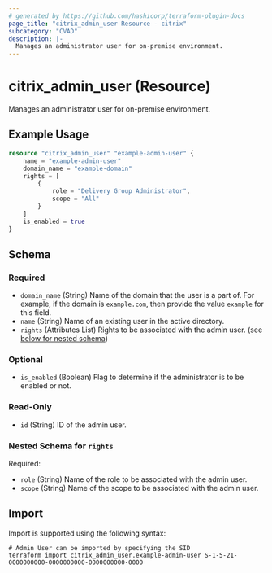 ```yaml
---
# generated by https://github.com/hashicorp/terraform-plugin-docs
page_title: "citrix_admin_user Resource - citrix"
subcategory: "CVAD"
description: |-
  Manages an administrator user for on-premise environment.
---
```


# citrix_admin_user (Resource)

Manages an administrator user for on-premise environment.

## Example Usage

```terraform
resource "citrix_admin_user" "example-admin-user" {
    name = "example-admin-user"
    domain_name = "example-domain"
    rights = [
        {
            role = "Delivery Group Administrator",
            scope = "All"
        }
    ]
    is_enabled = true
}
```

<!-- schema generated by tfplugindocs -->
## Schema

### Required

- `domain_name` (String) Name of the domain that the user is a part of. For example, if the domain is `example.com`, then provide the value `example` for this field.
- `name` (String) Name of an existing user in the active directory.
- `rights` (Attributes List) Rights to be associated with the admin user. (see [below for nested schema](#nestedatt--rights))

### Optional

- `is_enabled` (Boolean) Flag to determine if the administrator is to be enabled or not.

### Read-Only

- `id` (String) ID of the admin user.

<a id="nestedatt--rights"></a>
### Nested Schema for `rights`

Required:

- `role` (String) Name of the role to be associated with the admin user.
- `scope` (String) Name of the scope to be associated with the admin user.

## Import

Import is supported using the following syntax:

```shell
# Admin User can be imported by specifying the SID
terraform import citrix_admin_user.example-admin-user S-1-5-21-0000000000-0000000000-0000000000-0000
```